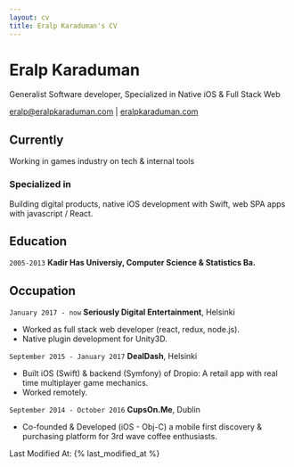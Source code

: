 ```yaml
---
layout: cv
title: Eralp Karaduman's CV
---
```

# Eralp Karaduman
Generalist Software developer, Specialized in Native iOS & Full Stack Web

<div id="webaddress">
<a href="mailto://eralp@eralpkaraduman.com">eralp@eralpkaraduman.com</a>
| <a href="https://eralpkaraduman.com">eralpkaraduman.com</a>
</div>


<!-- | <a href="https://eralpkaraduman.github.io/cv">eralpkaraduman.github.io/cv</a>
| <a href="https://github.com/eralpkaraduman">github.com/eralpkaraduman</a>
| <a href="https://linkedin.com/in/eralpkaraduman">linkedin.com/in/eralpkaraduman</a>
| <a href="https://twitter.com/eralpkaraduman">twitter.com/eralpkaraduman</a> -->


## Currently

Working in games industry on tech & internal tools


### Specialized in

Building digital products, native iOS development with Swift, web SPA apps with javascript / React.


## Education

`2005-2013`
__Kadir Has Universiy, Computer Science & Statistics Ba.__


## Occupation

`January 2017 - now`
__Seriously Digital Entertainment__, Helsinki

- Worked as full stack web developer (react, redux, node.js).
- Native plugin development for Unity3D.

`September 2015 - January 2017`
__DealDash__, Helsinki

- Built iOS (Swift) & backend (Symfony) of Dropio: A retail app with real time multiplayer game mechanics.
- Worked remotely.

`September 2014 - October 2016`
__CupsOn.Me__, Dublin

- Co-founded & Developed (iOS - Obj-C) a mobile first discovery & purchasing platform for 3rd wave coffee enthusiasts.

<p>Last Modified At: {% last_modified_at %}</p>